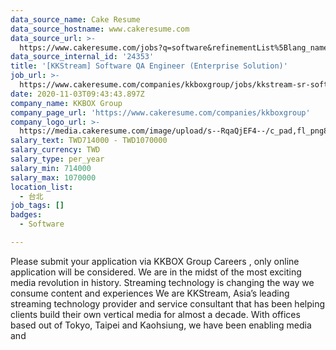 ```yaml
---
data_source_name: Cake Resume
data_source_hostname: www.cakeresume.com
data_source_url: >-
  https://www.cakeresume.com/jobs?q=software&refinementList%5Blang_name%5D%5B0%5D=English&refinementList%5Bsalary_type%5D=per_year&range%5Bsalary_range%5D%5Bmin%5D=1000000&page=2
data_source_internal_id: '24353'
title: '[KKStream] Software QA Engineer (Enterprise Solution)'
job_url: >-
  https://www.cakeresume.com/companies/kkboxgroup/jobs/kkstream-sr-software-qa-engineer-video-streaming
date: 2020-11-03T09:43:43.897Z
company_name: KKBOX Group
company_page_url: 'https://www.cakeresume.com/companies/kkboxgroup'
company_logo_url: >-
  https://media.cakeresume.com/image/upload/s--RqaQjEF4--/c_pad,fl_png8,h_200,w_200/v1604375754/f9qlpok430hwd4k1zx95.png
salary_text: TWD714000 - TWD1070000
salary_currency: TWD
salary_type: per_year
salary_min: 714000
salary_max: 1070000
location_list:
  - 台北
job_tags: []
badges:
  - Software

---
```


Please submit your application via KKBOX Group Careers , only online application will be considered. We are in the midst of the most exciting media revolution in history. Streaming technology is changing the way we consume content and experiences We are KKStream, Asia’s leading streaming technology provider and service consultant that has been helping clients build their own vertical media for almost a decade. With offices based out of Tokyo, Taipei and Kaohsiung, we have been enabling media and